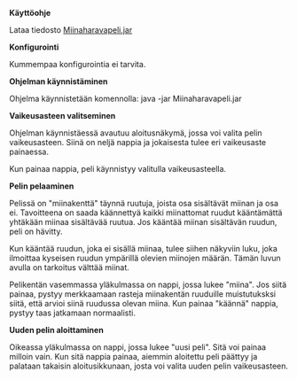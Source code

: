 **Käyttöohje**

Lataa tiedosto [Miinaharavapeli.jar](https://github.com/UndergroundSea/ot-harjoitustyo/releases/tag/Viikko7)

**Konfigurointi**

Kummempaa konfigurointia ei tarvita.

**Ohjelman käynnistäminen**

Ohjelma käynnistetään komennolla: java -jar Miinaharavapeli.jar

**Vaikeusasteen valitseminen**

Ohjelman käynnistäessä avautuu aloitusnäkymä, jossa voi valita pelin vaikeusasteen. Siinä on neljä nappia ja jokaisesta tulee eri vaikeusaste painaessa.

Kun painaa nappia, peli käynnistyy valitulla vaikeusasteella.

**Pelin pelaaminen**

Pelissä on "miinakenttä" täynnä ruutuja, joista osa sisältävät miinan ja osa ei. Tavoitteena on saada käännettyä kaikki miinattomat ruudut kääntämättä yhtäkään miinaa sisältävää ruutua.
Jos kääntää miinan sisältävän ruudun, peli on hävitty.

Kun kääntää ruudun, joka ei sisällä miinaa, tulee siihen näkyviin luku, joka ilmoittaa kyseisen ruudun ympärillä olevien miinojen määrän. Tämän luvun avulla on tarkoitus välttää miinat.

Pelikentän vasemmassa yläkulmassa on nappi, jossa lukee "miina". Jos siitä painaa, pystyy merkkaamaan rasteja miinakentän ruuduille muistutuksksi siitä, että arvioi siinä ruudussa olevan miina. Kun painaa "käännä" nappia, pystyy taas jatkamaan normaalisti.

**Uuden pelin aloittaminen**

Oikeassa yläkulmassa on nappi, jossa lukee "uusi peli". Sitä voi painaa milloin vain. Kun sitä nappia painaa, aiemmin aloitettu peli päättyy ja palataan takaisin aloitusikkunaan, josta voi valita uuden pelin vaikeusasteen.
